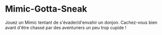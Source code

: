 # Mimic-Gotta-Sneak

Jouez un Mimic tentant de s'évader/d'envahir un donjon. Cachez-vous bien avant d'être chassé par des aventuriers un peu trop cupide !
